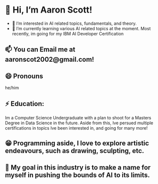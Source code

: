 <html>
<body>
   <h1>👋 Hi, I’m Aaron Scott!</h1>
  <ul>
    <li>👀 I’m interested in AI related topics, fundamentals, and theory.</li>
    <li>🌱 I’m currently learning various AI related topics at the moment. Most recently, im going for my IBM AI Developer Certification</li>
  </ul>  
  <h2>📫 You can Email me at aaronscot2002@gmail.com!</h2>
  <h2> 😄 Pronouns </h2>
   <p>he/him</p>
  <h2>⚡ Education:</h2> 
   <p>Im a Computer Science Undergraduate with a plan to shoot for a Masters Degree in Data Science in the future. Aside from this, Ive persued multiple certifications in topics Ive been interested in, and going for many more!</p>
  <h2>😁 Programming aside, I love to explore artistic endeavours, such as drawing, sculpting, etc.</h2>
  <h2>🤖 My goal in this industry is to make a name for myself in pushing the bounds of AI to its limits.</h2>
</body>
</html>
